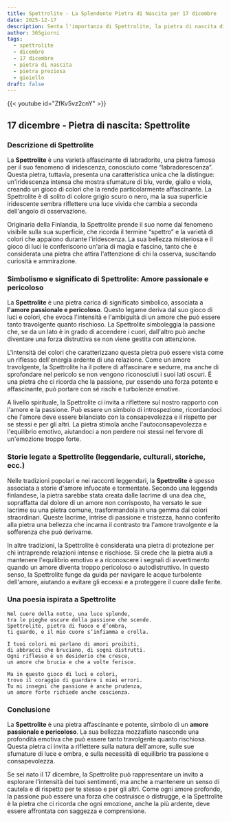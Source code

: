 ```yaml
---
title: Spettrolite - La Splendente Pietra di Nascita per 17 dicembre
date: 2025-12-17
description: Senta l'importanza di Spettrolite, la pietra di nascita di 17 dicembre che simboleggia Amore passionale e pericoloso. Lasci che la sua bellezza e il suo significato illuminino la sua giornata.
author: 365giorni
tags:
  - spettrolite
  - dicembre
  - 17 dicembre
  - pietra di nascita
  - pietra preziosa
  - gioiello
draft: false
---
```


{{< youtube id="ZfKv5vz2cnY" >}}

## 17 dicembre - Pietra di nascita: Spettrolite

### Descrizione di Spettrolite

La **Spettrolite** è una varietà affascinante di labradorite, una pietra famosa per il suo fenomeno di iridescenza, conosciuto come “labradorescenza”. Questa pietra, tuttavia, presenta una caratteristica unica che la distingue: un'iridescenza intensa che mostra sfumature di blu, verde, giallo e viola, creando un gioco di colori che la rende particolarmente affascinante. La Spettrolite è di solito di colore grigio scuro o nero, ma la sua superficie iridescente sembra riflettere una luce vivida che cambia a seconda dell'angolo di osservazione.

Originaria della Finlandia, la Spettrolite prende il suo nome dal fenomeno visibile sulla sua superficie, che ricorda il termine “spettro” e la varietà di colori che appaiono durante l'iridescenza. La sua bellezza misteriosa e il gioco di luci le conferiscono un'aria di magia e fascino, tanto che è considerata una pietra che attira l'attenzione di chi la osserva, suscitando curiosità e ammirazione.

### Simbolismo e significato di Spettrolite: Amore passionale e pericoloso

La **Spettrolite** è una pietra carica di significato simbolico, associata a **l'amore passionale e pericoloso**. Questo legame deriva dal suo gioco di luci e colori, che evoca l'intensità e l'ambiguità di un amore che può essere tanto travolgente quanto rischioso. La Spettrolite simboleggia la passione che, se da un lato è in grado di accendere i cuori, dall'altro può anche diventare una forza distruttiva se non viene gestita con attenzione.

L'intensità dei colori che caratterizzano questa pietra può essere vista come un riflesso dell'energia ardente di una relazione. Come un amore travolgente, la Spettrolite ha il potere di affascinare e sedurre, ma anche di sprofondare nel pericolo se non vengono riconosciuti i suoi lati oscuri. È una pietra che ci ricorda che la passione, pur essendo una forza potente e affascinante, può portare con sé rischi e turbolenze emotive.

A livello spirituale, la Spettrolite ci invita a riflettere sul nostro rapporto con l'amore e la passione. Può essere un simbolo di introspezione, ricordandoci che l'amore deve essere bilanciato con la consapevolezza e il rispetto per se stessi e per gli altri. La pietra stimola anche l'autoconsapevolezza e l'equilibrio emotivo, aiutandoci a non perdere noi stessi nel fervore di un'emozione troppo forte.

### Storie legate a Spettrolite (leggendarie, culturali, storiche, ecc.)

Nelle tradizioni popolari e nei racconti leggendari, la **Spettrolite** è spesso associata a storie d'amore infuocate e tormentate. Secondo una leggenda finlandese, la pietra sarebbe stata creata dalle lacrime di una dea che, sopraffatta dal dolore di un amore non corrisposto, ha versato le sue lacrime su una pietra comune, trasformandola in una gemma dai colori straordinari. Queste lacrime, intrise di passione e tristezza, hanno conferito alla pietra una bellezza che incarna il contrasto tra l'amore travolgente e la sofferenza che può derivarne.

In altre tradizioni, la Spettrolite è considerata una pietra di protezione per chi intraprende relazioni intense e rischiose. Si crede che la pietra aiuti a mantenere l'equilibrio emotivo e a riconoscere i segnali di avvertimento quando un amore diventa troppo pericoloso o autodistruttivo. In questo senso, la Spettrolite funge da guida per navigare le acque turbolente dell'amore, aiutando a evitare gli eccessi e a proteggere il cuore dalle ferite.

### Una poesia ispirata a Spettrolite

```
Nel cuore della notte, una luce splende,
tra le pieghe oscure della passione che scende.
Spettrolite, pietra di fuoco e d’ombra,
ti guardo, e il mio cuore s’infiamma e crolla.

I tuoi colori mi parlano di amori proibiti,
di abbracci che bruciano, di sogni distrutti.
Ogni riflesso è un desiderio che cresce,
un amore che brucia e che a volte ferisce.

Ma in questo gioco di luci e colori,
trovo il coraggio di guardare i miei errori.
Tu mi insegni che passione è anche prudenza,
un amore forte richiede anche coscienza.
```

### Conclusione

La **Spettrolite** è una pietra affascinante e potente, simbolo di un **amore passionale e pericoloso**. La sua bellezza mozzafiato nasconde una profondità emotiva che può essere tanto travolgente quanto rischiosa. Questa pietra ci invita a riflettere sulla natura dell'amore, sulle sue sfumature di luce e ombra, e sulla necessità di equilibrio tra passione e consapevolezza.

Se sei nato il 17 dicembre, la Spettrolite può rappresentare un invito a esplorare l'intensità dei tuoi sentimenti, ma anche a mantenere un senso di cautela e di rispetto per te stesso e per gli altri. Come ogni amore profondo, la passione può essere una forza che costruisce o distrugge, e la Spettrolite è la pietra che ci ricorda che ogni emozione, anche la più ardente, deve essere affrontata con saggezza e comprensione.